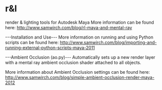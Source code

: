 r&l
===

render & lighting tools for Autodesk Maya
More information can be found here:
http://www.samwirch.com/blog/rl-maya-and-mental-ray

---Installation and Use---
More information on running and using Python scripts can be found here:
http://www.samwirch.com/blog/importing-and-running-external-python-scripts-maya-2011

---Ambient Occlusion (ao.py)---
Automatically sets up a new render layer with a mental ray ambient occlusion 
shader attached to all objects.

More information about Ambient Occlusion settings can be found here:
http://www.samwirch.com/blog/simple-ambient-occlusion-render-maya-2012

